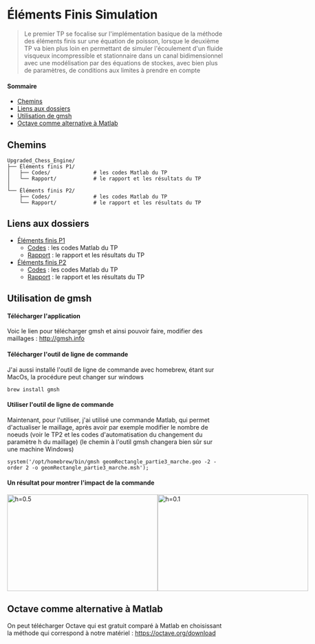 # Éléments Finis Simulation
> Le premier TP se focalise sur l'implémentation basique de la méthode des éléments finis sur une équation de poisson, lorsque le deuxième TP va bien plus loin en permettant de simuler l'écoulement d'un fluide visqueux incompressible et stationnaire dans un canal bidimensionnel avec une modélisation par des équations de stockes, avec bien plus de paramètres, de conditions aux limites à prendre en compte

#### Sommaire 
* [Chemins](#chemins)
* [Liens aux dossiers](#liens-aux-dossiers)
* [Utilisation de gmsh](#utilisation-de-gmsh)
* [Octave comme alternative à Matlab](#octave-comme-alternative-à-Matlab)

## Chemins 
```
Upgraded_Chess_Engine/
├── Éléments finis P1/
│   ├── Codes/              # les codes Matlab du TP
│   └── Rapport/            # le rapport et les résultats du TP
│
└── Éléments finis P2/
    ├── Codes/              # les codes Matlab du TP
    └── Rapport/            # le rapport et les résultats du TP
```

## Liens aux dossiers
* [Éléments finis P1](./TP1/) 
    * [Codes](./Chess_Engine/Codes/) : les codes Matlab du TP
    * [Rapport](./Chess_Engine/Rapport/) : le rapport et les résultats du TP
* [Éléments finis P2](./TP2/)
    * [Codes](./Chess_Engine/Codes/) : les codes Matlab du TP
    * [Rapport](./Chess_Engine/Rapport/) : le rapport et les résultats du TP

## Utilisation de gmsh
#### Télécharger l'application
Voic le lien pour télécharger gmsh et ainsi pouvoir faire, modifier des maillages : http://gmsh.info
#### Télécharger l'outil de ligne de commande 
J'ai aussi installé l'outil de ligne de commande avec homebrew, étant sur MacOs, la procédure peut changer sur windows
```
brew install gmsh
```
#### Utiliser l'outil de ligne de commande
Maintenant, pour l'utiliser, j'ai utilisé une commande Matlab, qui permet d'actualiser le maillage, après avoir par exemple modifier le nombre de noeuds (voir le TP2 et les codes d'automatisation du changement du paramètre h du maillage) (le chemin à l'outil gmsh changera bien sûr sur une machine Windows)
```
system('/opt/homebrew/bin/gmsh geomRectangle_partie3_marche.geo -2 -order 2 -o geomRectangle_partie3_marche.msh');
```
#### Un résultat pour montrer l'impact de la commande 
<div style="display: flex; justify-content: space-around; align-items: center;">
  <img src="./TP2/Rapport/Résultats/Maillage/maillage_exo3_h_0_5.png" alt="h=0.5" width="350" height="225"/>
  <img src="./TP2/Rapport/Résultats/Maillage/Premier_maillage_ordre2.png" alt="h=0.1" width="350" height="225"/>
</div>


## Octave comme alternative à Matlab 
On peut télécharger Octave qui est gratuit comparé à Matlab en choisissant la méthode qui correspond à notre matériel : https://octave.org/download